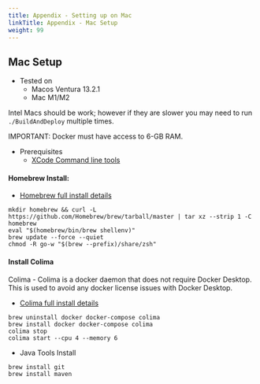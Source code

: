 ```yaml
---
title: Appendix - Setting up on Mac
linkTitle: Appendix - Mac Setup
weight: 99
---
```


## Mac Setup

* Tested on
  * Macos Ventura 13.2.1
  * Mac M1/M2

Intel Macs should be work; however if they are slower you may need to run `./BuildAndDeploy` multiple times.

IMPORTANT: Docker must have access to 6-GB RAM.

* Prerequisites
  * [XCode Command line tools](https://mac.install.guide/commandlinetools/index.html)

#### Homebrew Install:
* [Homebrew full install details](https://docs.brew.sh/Installation)
```
mkdir homebrew && curl -L https://github.com/Homebrew/brew/tarball/master | tar xz --strip 1 -C homebrew
eval "$(homebrew/bin/brew shellenv)"
brew update --force --quiet
chmod -R go-w "$(brew --prefix)/share/zsh"
```

#### Install Colima

Colima - Colima is a docker daemon that does not require Docker Desktop. This is used to avoid any docker license issues with Docker Desktop.

* [Colima full install details](https://github.com/abiosoft/colima)
```
brew uninstall docker docker-compose colima
brew install docker docker-compose colima 
colima stop
colima start --cpu 4 --memory 6
```

* Java Tools Install

```
brew install git
brew install maven
```